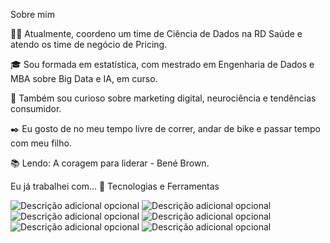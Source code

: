 Sobre mim

👩‍💻 Atualmente, coordeno um time de Ciência de Dados na RD Saúde e atendo os time de negócio de Pricing.

🎓 Sou formada em estatística, com mestrado em Engenharia de Dados e MBA sobre Big Data e IA, em curso. 

🔎 Também sou curioso sobre marketing digital, neurociência e tendências consumidor.

✒️ Eu gosto de no meu tempo livre de correr, andar de bike e passar tempo com meu filho.

📚 Lendo: A coragem para liderar - Bené Brown.

Eu já trabalhei com... 🔧
Tecnologias e Ferramentas

![Descrição adicional opcional](https://img.shields.io/badge/-Mysql-4479A1?logo=MySQL&logoColor=white&style=for-the-badge)
![Descrição adicional opcional](https://img.shields.io/badge/-postegres-4169E1?logo=MySQL&logoColor=white&style=for-the-badge)
![Descrição adicional opcional](https://img.shields.io/badge/-VS%20CODE-2E2EFE?logo=visualstudiocode&logoColor=white&style=for-the-badge)
![Descrição adicional opcional](https://img.shields.io/badge/-python-FFFF00?logo=python&logoColor=black&style=for-the-badge)
![Descrição adicional opcional](https://img.shields.io/badge/-redshift-B40404?logo=amazonredshift&logoColor=white&style=for-the-badge)
![Descrição adicional opcional](https://img.shields.io/badge/-anaconda-#44A833?logo=#44A833&logoColor=white&style=for-the-badge)






